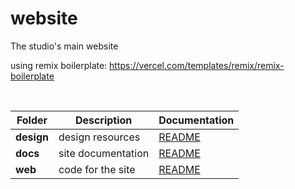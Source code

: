 # website
The studio's main website 


using remix boilerplate: https://vercel.com/templates/remix/remix-boilerplate
<!-- link to deploying with vercel: https://nextjs-vercel.payloadcms.com/ -->

<br/>

|Folder|Description|Documentation|
|--|--|--|
|**design**| design resources|[README](./design/README.md)|
|**docs**| site documentation | [README](./docs/README.md)|
|**web**| code for the site | [README](./web/README.md)| 